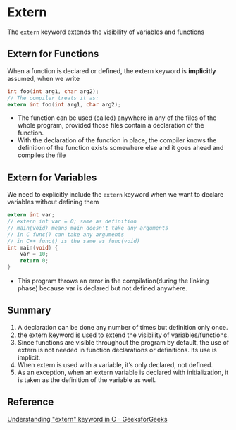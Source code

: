 # Extern

The `extern` keyword extends the visibility of variables and functions

## Extern for Functions
When a function is declared or defined, the extern keyword is **implicitly** assumed, when we write
```c
int foo(int arg1, char arg2);
// The compiler treats it as:
extern int foo(int arg1, char arg2);
```

* The function can be used (called) anywhere in any of the files of the whole program, provided those files contain a declaration of the function.
* With the declaration of the function in place, the compiler knows the definition of the function exists somewhere else and it goes ahead and compiles the file

## Extern for Variables
We need to explicitly include the `extern` keyword when we want to declare variables without defining them
```c
extern int var;
// extern int var = 0; same as definition
// main(void) means main doesn't take any arguments
// in C func() can take any arguments
// in C++ func() is the same as func(void)
int main(void) {
    var = 10;
    return 0;
}
```
* This program throws an error in the compilation(during the linking phase) because var is declared but not defined anywhere.

## Summary
1. A declaration can be done any number of times but definition only once.
2. the extern keyword is used to extend the visibility of variables/functions.
3. Since functions are visible throughout the program by default, the use of extern is not needed in function declarations or definitions. Its use is implicit.
4. When extern is used with a variable, it’s only declared, not defined.
5. As an exception, when an extern variable is declared with initialization, it is taken as the definition of the variable as well.

## Reference
[Understanding "extern" keyword in C - GeeksforGeeks](https://www.geeksforgeeks.org/understanding-extern-keyword-in-c/)
